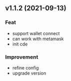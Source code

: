 
<a name="v1.1.2"></a>
## v1.1.2 (2021-09-13)

### Feat

* support wallet connect
* can work with metamask
* init cde

### Improvement

* refine config
* upgrade version

